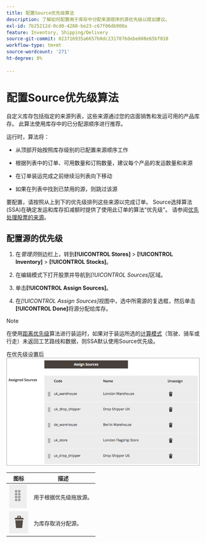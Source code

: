 ```yaml
---
title: 配置Source优先级算法
description: 了解如何配置用于库存中分配来源顺序的源优先级以提出建议。
exl-id: 7b25212d-0cd0-4280-be23-c67f06db900a
feature: Inventory, Shipping/Delivery
source-git-commit: 023716935a6657b0dc2317876debe608e65bf010
workflow-type: tm+mt
source-wordcount: '271'
ht-degree: 0%

---
```


# 配置Source优先级算法

自定义库存包括指定的来源列表，这些来源通过您的店面销售和发运可用的产品库存。 此算法使用库存中的已分配源顺序进行推荐。

运行时，算法将：

- 从顶部开始按照库存级别的已配置来源顺序工作

- 根据列表中的订单、可用数量和订购数量，建议每个产品的发运数量和来源

- 在订单装运完成之前继续沿列表向下移动

- 如果在列表中找到已禁用的源，则跳过该源

要配置，请按照从上到下的优先级排列这些来源以完成订单。 Source选择算法(SSA)在确定发运和库存扣减额时提供了使用此订单的算法“优先级”。 请参阅[优先处理股票的来源](stocks-prioritize-sources.md)。

## 配置源的优先级

1. 在&#x200B;_管理员_&#x200B;侧边栏上，转到&#x200B;**[!UICONTROL Stores]** > **[!UICONTROL Inventory]** > **[!UICONTROL Stocks]**。

1. 在编辑模式下打开股票并导航到&#x200B;_[!UICONTROL Sources]_&#x200B;区域。

1. 单击&#x200B;**[!UICONTROL Assign Sources]**。

1. 在&#x200B;_[!UICONTROL Assign Sources]_&#x200B;视图中，选中所需源的复选框，然后单击&#x200B;**[!UICONTROL Done]**&#x200B;将源分配给库存。

>[!NOTE]
>
>在使用[距离优先级](distance-priority-algorithm.md)算法进行装运时，如果对于装运所选的[计算模式](distance-priority-algorithm.md)（驾驶、骑车或行走）未返回工艺路线和数据，则SSA默认使用Source优先级。

在优先级设置后![Source订单](assets/inventory-stock-priority-after.png)

| 图标 | 描述 |
|----------------------------------------------|----------------------------------------------------------------|
| ![拖放图标以设置优先级](assets/icon-drag-and-drop-action.png) | 用于根据优先级拖放源。 |
| ![单击图标以取消分配源](assets/icon-delete-action.png) | 为库存取消分配源。 |
